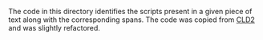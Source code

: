 The code in this directory identifies the scripts present in a given piece of
text along with the corresponding spans. The code was copied from
[CLD2](https://github.com/CLD2Owners/cld2) and was slightly refactored.






